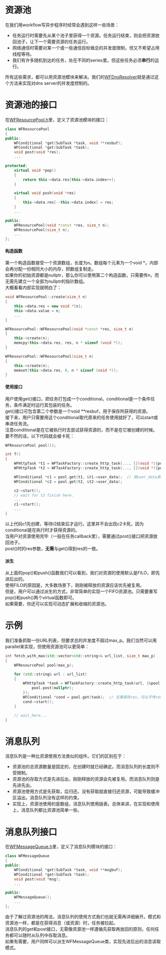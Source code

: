 # 资源池

在我们用workflow写异步程序时经常会遇到这样一些场景：
* 任务运行时需要先从某个池子里获得一个资源。任务运行结束，则会把资源放回池子，让下一个需要资源的任务运行。
* 网络通信时需要对某一个或一些通信目标做总的并发度限制，但又不希望占用线程等待。
* 我们有许多随机到达的任务，处在不同的series里。但这些任务必须**串行**的运行。

所有这些需求，都可以用资源池模块来解决。我们的[WFDnsResolver](https://github.com/sogou/workflow/blob/master/src/nameservice/WFDnsResolver.cc)就是通过这个方法来实现对dns server的并发度控制的。

# 资源池的接口
在[WFResourcePool.h](https://github.com/sogou/workflow/blob/master/src/factory/WFResourcePool.h)里，定义了资源池模块的接口：
~~~cpp
class WFResourcePool
{
public:
    WFConditional *get(SubTask *task, void **resbuf);
    WFConditional *get(SubTask *task);
    void post(void *res);
    ...

protected:
    virtual void *pop()
    {
        return this->data.res[this->data.index++];
    }

    virtual void push(void *res)
    {
        this->data.res[--this->data.index] = res;
    }
    ...

public:
    WFResourcePool(void *const *res, size_t n);
    WFResourcePool(size_t n);
    ...
};
~~~
#### 构造函数
第一个构造函数接受一个资源数组，长度为n。数组每个元素为一个void \*。内部会再分配一份相同大小的内存，把数组复制走。  
如果你的初始资源都是nullptr，那么你可以使用第二个构造函数，只需要传n，而无需先建立一个全部为nullptr的指针数组。  
大概看看内部实现就明白了：
~~~cpp
void WFResourcePool::create(size_t n)
{
    this->data.res = new void *[n];
    this->data.value = n;
    ...
}

WFResourcePool::WFResourcePool(void *const *res, size_t n)
{
    this->create(n);
    memcpy(this->data.res, res, n * sizeof (void *));
}

WFResourcePool::WFResourcePool(size_t n)
{
    this->create(n);
    memset(this->data.res, 0, n * sizeof (void *));
}
~~~

#### 使用接口
用户使用get()接口，把任务打包成一个conditional。conditional是一个条件任务，条件满足时运行其包装的任务。  
get()接口可包含第二个参数是一个void \*\*resbuf，用于保存所获得的资源。  
接下来，用户只需要用这个conditional取代原来的任务使用就好了，可以start或串进任务流。  
注意conditional是在它被执行时去尝试获得资源的，而不是在它被创建的时候。要不然的话，以下代码就会被卡死：
~~~cpp
WFResourcePool pool(1);

int f()
{
    WFHttpTask *t1 = WFTaskFactory::create_http_task(..., [](void *){pool.post(nullptr);});
    WFHttpTask *t2 = WFTaskFactory::create_http_task(..., [](void *){pool.post(nullptr);});

    WFConditional *c1 = pool.get(t1, &t1->user_data);  // 用user_data来保存res是一种实用方法。
    WFConditional *c2 = pool.get(t2, &t2->user_data);

    c2->start();
    // wait for t2 finish here.
    ...
    c1->start();
    ...
}
~~~
以上代码c1先创建，等待t2结束后才运行。这里并不会出现c2卡死，因为conditional是在执行时才获得资源的。  
当用户对资源使用完毕（一般在任务callback里），需要通过post()接口把资源放回池子。  
post()时的res参数，**无需**与get()得到res的一致。  

#### 派生
从上面的pop()和push()函数我们可以看到，我们对资源的使用默认是FILO，即先进后出的。  
使用FILO的原因是，大多数场景下，刚刚被释放的资源应该优先被复用。  
但是，用户可以通过派生的方式，非常简单的实现一个FIFO资源池。只需要重写pop()和push()两个virtual函数即可。  
如果需要，你还可以实现可动态扩展和收缩的资源池。

# 示例
我们准备抓取一份URL列表，但要求总的并发度不超过max_p。我们当然可以用parallel来实现，但使用资源池可以更简单：
~~~cpp
int fetch_with_max(std::vector<std::string>& url_list, size_t max_p)
{
    WFResourcePool pool(max_p);

    for (std::string& url : url_list)
    {
        WFHttpTask *task = WFTaskFactory::create_http_task(url, [&pool](WFHttpTask *task) {
            pool.post(nullptr);
        });
        WFConditional *cond = pool.get(task);  // 无需保存res，可以不传resbuf参数。
        cond->start();
    }

    // wait_here...
}
~~~

# 消息队列

消息队列是一种比资源使用方法类似的组件。它们的区别在于：
* 资源池的总资源数量是固定的，在创建时就已经确定。而消息队列的长度则不受限制。
* 资源池的存取方式是先进后出，刚刚释放的资源会先被复用。而消息队列则是先进先出。
* 资源池使用方式是先获取，后归还。没有获取就直接归还资源，可能导致缓冲区溢出。消息队列没有这样的约束。
* 实现上，资源池使用的是数组，消息队列使用链表。总体来讲，在实现和使用上，消息队列都比资源池简单一些。

# 消息队列接口

在[WFMessageQueue.h](https://github.com/sogou/workflow/blob/master/src/factory/WFMessageQueue.h)里，定义了消息队列模块的接口：
~~~cpp
class WFMessageQueue
{
public:
    WFConditional *get(SubTask *task, void **msgbuf);
    WFConditional *get(SubTask *task);
    void post(void *msg);
    ...

public:
    WFMessageQueue();
    ...
};
~~~
由于了解过资源池的用法，消息队列的使用方式我们也就无需再详细展开。模式和资源池一样，都是在获得消息（或资源）时，任务被拉起。  
消息队列的get和post接口，无需像资源池一样遵循先获取再放回的原则，任何任务都可以随时从队列中存取消息。  
如果有需要，用户同样可以派生WFMessageQueue类，实现先进后出的消息读取模式。  
